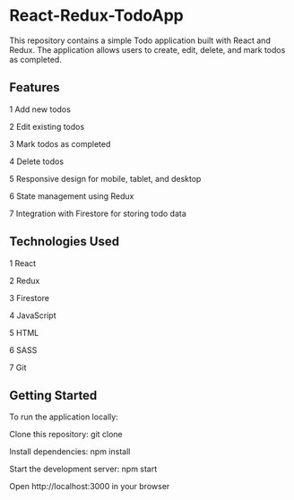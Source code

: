 # React-Redux-TodoApp
This repository contains a simple Todo application built with React and Redux. The application allows users to create, edit, delete, and mark todos as completed.
## Features
1 Add new todos

2 Edit existing todos

3 Mark todos as completed

4 Delete todos

5 Responsive design for mobile, tablet, and desktop

6 State management using Redux

7 Integration with Firestore for storing todo data

## Technologies Used
1 React

2 Redux

3 Firestore

4 JavaScript

5 HTML

6 SASS

7 Git

## Getting Started
To run the application locally:

Clone this repository: git clone <repository-url>

Install dependencies: npm install

Start the development server: npm start

Open http://localhost:3000 in your browser
